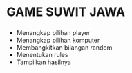 <h1>GAME SUWIT JAWA</h1>

<h3></h3>
<ul>
    <li>Menangkap pilihan player</li>
    <li>Menangkap pilihan komputer</li>
    <li>Membangkitkan bilangan random</li>
    <li>Menentukan rules</li>
    <li>Tampilkan hasilnya</li>
</ul>